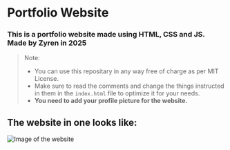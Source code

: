 
# Portfolio Website

### This is a portfolio website made using HTML, CSS and JS. Made by Zyren in 2025

> Note:
> - You can use this repositary in any way free of charge as per MIT License.
> - Make sure to read the comments and change the things instructed in them in the ``index.html`` file to optimize it for your needs.
> - **You need to add your profile picture for the website.**

## The website in one looks like:
![Image of the website](https://github.com/user-attachments/assets/c45b168e-edb2-4e80-b646-8c06307dae68)
